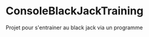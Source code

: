 ConsoleBlackJackTraining
========================

Projet pour s'entrainer au black jack via un programme
